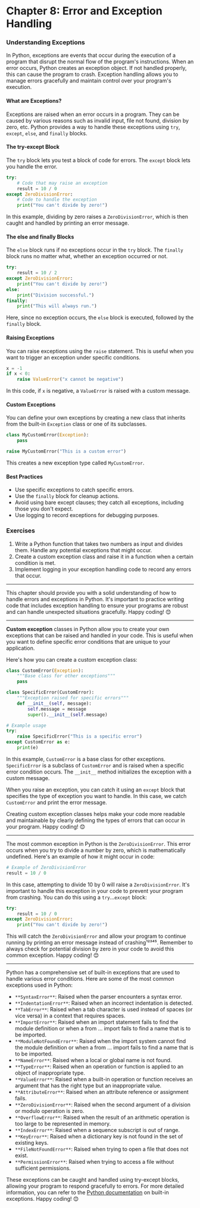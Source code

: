 # Chapter 8: Error and Exception Handling

### Understanding Exceptions

In Python, exceptions are events that occur during the execution of a program that disrupt the normal flow of the program's instructions. When an error occurs, Python creates an exception object. If not handled properly, this can cause the program to crash. Exception handling allows you to manage errors gracefully and maintain control over your program's execution.

#### What are Exceptions?

Exceptions are raised when an error occurs in a program. They can be caused by various reasons such as invalid input, file not found, division by zero, etc. Python provides a way to handle these exceptions using `try`, `except`, `else`, and `finally` blocks.

#### The try-except Block

The `try` block lets you test a block of code for errors. The `except` block lets you handle the error.

```python
try:
    # Code that may raise an exception
    result = 10 / 0
except ZeroDivisionError:
    # Code to handle the exception
    print("You can't divide by zero!")
```

In this example, dividing by zero raises a `ZeroDivisionError`, which is then caught and handled by printing an error message.

#### The else and finally Blocks

The `else` block runs if no exceptions occur in the `try` block. The `finally` block runs no matter what, whether an exception occurred or not.

```python
try:
    result = 10 / 2
except ZeroDivisionError:
    print("You can't divide by zero!")
else:
    print("Division successful.")
finally:
    print("This will always run.")
```

Here, since no exception occurs, the `else` block is executed, followed by the `finally` block.

#### Raising Exceptions

You can raise exceptions using the `raise` statement. This is useful when you want to trigger an exception under specific conditions.

```python
x = -1
if x < 0:
    raise ValueError("x cannot be negative")
```

In this code, if `x` is negative, a `ValueError` is raised with a custom message.

#### Custom Exceptions

You can define your own exceptions by creating a new class that inherits from the built-in `Exception` class or one of its subclasses.

```python
class MyCustomError(Exception):
    pass

raise MyCustomError("This is a custom error")
```

This creates a new exception type called `MyCustomError`.

#### Best Practices

- Use specific exceptions to catch specific errors.
- Use the `finally` block for cleanup actions.
- Avoid using bare except clauses; they catch all exceptions, including those you don't expect.
- Use logging to record exceptions for debugging purposes.

### Exercises

1. Write a Python function that takes two numbers as input and divides them. Handle any potential exceptions that might occur.
2. Create a custom exception class and raise it in a function when a certain condition is met.
3. Implement logging in your exception handling code to record any errors that occur.

---

This chapter should provide you with a solid understanding of how to handle errors and exceptions in Python. It's important to practice writing code that includes exception handling to ensure your programs are robust and can handle unexpected situations gracefully. Happy coding! 😊

---
**Custom exception** classes in Python allow you to create your own exceptions that can be raised and handled in your code. This is useful when you want to define specific error conditions that are unique to your application.

Here's how you can create a custom exception class:

```python
class CustomError(Exception):
    """Base class for other exceptions"""
    pass

class SpecificError(CustomError):
    """Exception raised for specific errors"""
    def __init__(self, message):
        self.message = message
        super().__init__(self.message)

# Example usage
try:
    raise SpecificError("This is a specific error")
except CustomError as e:
    print(e)
```

In this example, `CustomError` is a base class for other exceptions. `SpecificError` is a subclass of `CustomError` and is raised when a specific error condition occurs. The `__init__` method initializes the exception with a custom message.

When you raise an exception, you can catch it using an `except` block that specifies the type of exception you want to handle. In this case, we catch `CustomError` and print the error message.

Creating custom exception classes helps make your code more readable and maintainable by clearly defining the types of errors that can occur in your program. Happy coding! 😊

---

The most common exception in Python is the `ZeroDivisionError`. This error occurs when you try to divide a number by zero, which is mathematically undefined. Here's an example of how it might occur in code:

```python
# Example of ZeroDivisionError
result = 10 / 0
```

In this case, attempting to divide 10 by 0 will raise a `ZeroDivisionError`. It's important to handle this exception in your code to prevent your program from crashing. You can do this using a `try`...`except` block:

```python
try:
    result = 10 / 0
except ZeroDivisionError:
    print("You can't divide by zero!")
```

This will catch the `ZeroDivisionError` and allow your program to continue running by printing an error message instead of crashing¹²³⁴⁵. Remember to always check for potential division by zero in your code to avoid this common exception. Happy coding! 😊

---

Python has a comprehensive set of built-in exceptions that are used to handle various error conditions. Here are some of the most common exceptions used in Python:

- `**SyntaxError**`: Raised when the parser encounters a syntax error.
- `**IndentationError**`: Raised when an incorrect indentation is detected.
- `**TabError**`: Raised when a tab character is used instead of spaces (or vice versa) in a context that requires spaces.
- `**ImportError**`: Raised when an import statement fails to find the module definition or when a from ... import fails to find a name that is to be imported.
- `**ModuleNotFoundError**`: Raised when the import system cannot find the module definition or when a from ... import fails to find a name that is to be imported.
- `**NameError**`: Raised when a local or global name is not found.
- `**TypeError**`: Raised when an operation or function is applied to an object of inappropriate type.
- `**ValueError**`: Raised when a built-in operation or function receives an argument that has the right type but an inappropriate value.
- `**AttributeError**`: Raised when an attribute reference or assignment fails.
- `**ZeroDivisionError**`: Raised when the second argument of a division or modulo operation is zero.
- `**OverflowError**`: Raised when the result of an arithmetic operation is too large to be represented in memory.
- `**IndexError**`: Raised when a sequence subscript is out of range.
- `**KeyError**`: Raised when a dictionary key is not found in the set of existing keys.
- `**FileNotFoundError**`: Raised when trying to open a file that does not exist.
- `**PermissionError**`: Raised when trying to access a file without sufficient permissions.

These exceptions can be caught and handled using try-except blocks, allowing your program to respond gracefully to errors. For more detailed information, you can refer to the [Python documentation](^1^) on built-in exceptions. Happy coding! 😊

